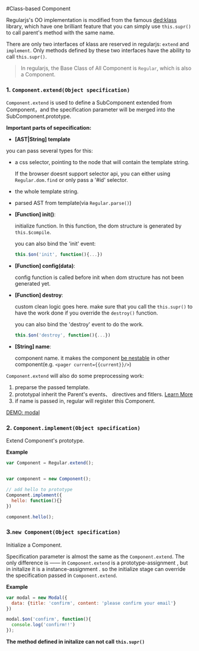 #Class-based Component

Regularjs's OO implementation is modified from the famous [ded:klass](https://github.com/ded/klass) library, which have one brilliant feature that you can simply use `this.supr()` to call parent's method with the same name.


There are only two interfaces of klass are reserved in regularjs: `extend` and `implement`. Only methods defined by these two interfaces have the ability to call `this.supr()`.


> In regularjs, the Base Class of All Component is `Regular`, which is also a Component.



<a name="extend"></a>
### 1. `Component.extend(Object specification)`

`Component.extend` is used to define a SubComponent extended from Component，and the specification parameter will be merged into the SubComponent.prototype.


__Important parts of sepecification:__

-  __[AST|String] template__

  you can pass several types for this:
  * a css selector, pointing to the node that will contain the template string.

    If the browser doesnt support selector api, you can either using `Regular.dom.find` or only pass a '#id' selector.
  * the whole template string.
  * parsed AST from template(via `Regular.parse()`)


- __[Function]   init()__:

  initialize function. In this function, the dom structure is generated by `this.$compile`.

  you can also bind the 'init' event:

  ```javascript
  this.$on('init', function(){...})
  ```


- __[Function]   config(data)__:

  config function is called before init when dom structure has not been generated yet.



- __[Function]   destroy__:

  custom clean logic goes here. make sure that you call the `this.supr()` to have the work done if you override the `destroy()` function.

  you can also bind the 'destroy' event to do the work.

  ```javascript
  this.$on('destroy', function(){...})
  ```


- __[String]     name__:

  component name. it makes the component [be nestable](../advanced/component.md) in other component(e.g. `<pager current={{current}}/>`)



`Component.extend` will also do some preprocessing work:

1. preparse the passed template.
2. prototypal inherit the Parent's events、 directives and fitlers. [Learn More](../core/use.md)
3. if name is passed in, regular will register this Component.


[DEMO: modal](http://fiddle.jshell.net/leeluolee/Xvp9S/)

<a name="implement"></a>
### 2. `Component.implement(Object specification)`

Extend Component's prototype.

__Example__

```javascript
var Component = Regular.extend();


var component = new Component();

// add hello to prototype
Component.implement({
  hello: function(){}
})

component.hello();

```


<a name="instance"></a>

### 3.`new Component(Object specification)`

Initialize a Component.

Specification parameter is almost the same as the `Component.extend`. The only difference is ——  in `Component.extend` is a prototype-assignment , but in initalize it is a instance-assignment . so the initialize stage can override the specification passed in `Component.extend`.

__Example__

```javascript
var modal = new Modal({
  data: {title: 'confirm', content: 'please confirm your email'}
})

modal.$on('confirm', function(){
  console.log('confirm!!')
});
```

__The method defined in initalize can not call `this.supr()`__



